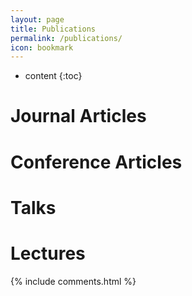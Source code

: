 ```yaml
---
layout: page
title: Publications
permalink: /publications/
icon: bookmark
---
```


* content
{:toc}

# Journal Articles

# Conference Articles

# Talks

# Lectures


{% include comments.html %}
